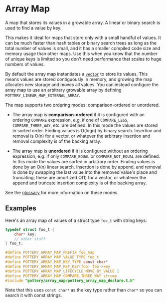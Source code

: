 # Array Map

A map that stores its values in a growable array. A linear or binary search is used to find a value by key.

This makes it ideal for maps that store only with a small handful of values. It can be much faster than hash tables or binary search trees as long as the total number of values is small, and it has a smaller compiled code size and memory usage than other maps. Use this when you know that the number of unique keys is limited so you don't need performance that scales to huge numbers of values.

By default the array map instantiates a [`vector`](../vector/) to store its values. This means values are stored contiguously in memory, and growing the map allocates new storage and moves all values. You can instead configure the array map to use an arbitrary growable array by defining `POTTERY_LINEAR_MAP_EXTERNAL_ARRAY`.

The map supports two ordering modes: comparison-ordered or unordered.

- The array map is **comparison-ordered** if it is configured with an ordering `COMPARE` expression, e.g. if one of `COMPARE_LESS`, `COMPARE_THREE_WAY`, etc. are defined. In this mode the values are stored in sorted order. Finding values is O(logn) by binary search. Insertion and removal is O(n) for a vector, or whatever the arbitrary insertion and removal complexity is of the backing array.

- The array map is **unordered** if it is configured without an ordering expression, e.g. if only `COMPARE_EQUAL` or `COMPARE_NOT_EQUAL` are defined. In this mode the values are sorted in arbitrary order. Finding values is done by an O(n) linear search. Insertion is done by append, and removal is done by swapping the last value into the removed value's place and truncating; these are amortized O(1) for a vector, or whatever the append and truncate insertion complexity is of the backing array.

See the [glossary](../../../docs/glossary.md#ordering) for more information on these modes.

## Examples

Here's an array map of values of a struct type `foo_t` with string keys:

```c
typedef struct foo_t {
    char* key;
    // other stuff
} foo_t;

#define POTTERY_ARRAY_MAP_PREFIX foo_map
#define POTTERY_ARRAY_MAP_VALUE_TYPE foo_t
#define POTTERY_ARRAY_MAP_KEY_TYPE const char*
#define POTTERY_ARRAY_MAP_REF_KEY(foo) foo->key
#define POTTERY_ARRAY_MAP_LIFECYCLE_MOVE_BY_VALUE 1
#define POTTERY_ARRAY_MAP_COMPARE_THREE_WAY strcmp
#include "pottery/array_map/pottery_array_map_declare.t.h"
```

Note that this uses `const char*` as the key type rather than `char*` so you can search it with const strings.
